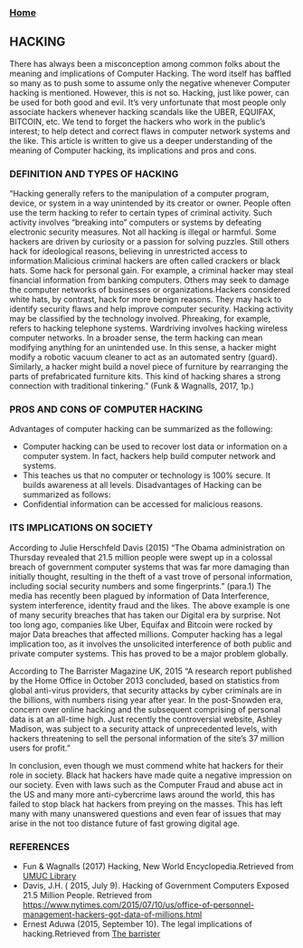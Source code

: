 ### [Home](https://ahmedjamjalloh.github.io/index)

##                                                        HACKING
    
There has always been a misconception among common folks about the meaning and implications of Computer Hacking. The word itself
has baffled so many as to push some to assume only the negative whenever Computer hacking is mentioned. However, this is not so. 
Hacking, just like power, can be used for both good and evil. It’s very unfortunate that most people only associate hackers whenever 
hacking scandals like the UBER, EQUIFAX, BITCOIN, etc. We tend to forget the hackers who work in the public’s interest; to help detect 
and correct flaws in computer network systems and the like. This article is written to give us a deeper understanding of the meaning 
of Computer hacking, its implications and pros and cons.

### DEFINITION AND TYPES OF HACKING
“Hacking generally refers to the manipulation of a computer program, device, or system in a way unintended by its creator or owner.
People often use the term hacking to refer to certain types of criminal activity. Such activity involves “breaking into” computers or
systems by defeating electronic security measures. Not all hacking is illegal or harmful. Some hackers are driven by curiosity or a 
passion for solving puzzles. Still others hack for ideological reasons, believing in unrestricted access to information.Malicious
criminal hackers are often called crackers or black hats. Some hack for personal gain. For example, a criminal hacker may steal
financial information from banking computers. Others may seek to damage the computer networks of businesses or organizations.Hackers
considered white hats, by contrast, hack for more benign reasons. They may hack to identify security flaws and help improve computer
security. Hacking activity may be classified by the technology involved. Phreaking, for example, refers to hacking telephone systems.
Wardriving involves hacking wireless computer networks. In a broader sense, the term hacking can mean modifying anything for an
unintended use. In this sense, a hacker might modify a robotic vacuum cleaner to act as an automated sentry (guard). Similarly, a 
hacker might build a novel piece of furniture by rearranging the parts of prefabricated furniture kits. This kind of hacking shares a
strong connection with traditional tinkering.” (Funk & Wagnalls, 2017, 1p.)

### PROS AND CONS OF COMPUTER HACKING

Advantages of computer hacking can be summarized as the following:
-	Computer hacking can be used to recover lost data or information on a computer system. In fact, hackers help build computer network
  and systems.
-	This teaches us that no computer or technology is 100% secure. It builds awareness at all levels.
Disadvantages of Hacking can be summarized as follows:
-	Confidential information can be accessed for malicious reasons.


### ITS IMPLICATIONS ON SOCIETY

According to Julie Herschfeld Davis (2015) “The Obama administration on Thursday revealed that 21.5 million people were swept up in 
a colossal breach of government computer systems that was far more damaging than initially thought, resulting in the theft of a vast 
trove of personal information, including social security numbers and some fingerprints.” (para.1)
The media has recently been plagued by information of Data Interference, system interference, identity fraud and the likes. The above
example is one of many security breaches that has taken our Digital era by surprise. Not too long ago, companies like Uber, Equifax and
Bitcoin were rocked by major Data breaches that affected millions. Computer hacking has a legal implication too, as it involves the
unsolicited interference of both public and private computer systems. This has proved to be a major problem globally.

According to The Barrister Magazine UK, 2015 “A research report published by the Home Office in October 2013 concluded, based on 
statistics from global anti-virus providers, that security attacks by cyber criminals are in the billions, with numbers rising year 
after year. In the post-Snowden era, concern over online hacking and the subsequent comprising of personal data is at an all-time high.
Just recently the controversial website, Ashley Madison, was subject to a security attack of unprecedented levels, with hackers
threatening to sell the personal information of the site’s 37 million users for profit.”

In conclusion, even though we must commend white hat hackers for their role in society. Black hat hackers have made quite a negative
impression on our society. Even with laws such as the Computer Fraud and abuse act in the US and many more anti-cybercrime laws around
the world, this has failed to stop black hat hackers from preying on the masses. This has left many with many unanswered questions and
even fear of issues that may arise in the not too distance future of fast growing digital age.

### REFERENCES
- Fun & Wagnalls (2017) Hacking, New World Encyclopedia.Retrieved from [UMUC Library](http://eds.a.ebscohost.com.ezproxy.umuc.edu/eds/detail/detail?vid=0&sid=a59ee885-c4ad-4a34-b0e8-53128d7c0fa2%40sessionmgr4007&bdata=JnNpdGU9ZWRzLWxpdmUmc2NvcGU9c2l0ZQ%3d%3d#AN=HA001325&db=funk)
- Davis, J.H. ( 2015, July 9). Hacking of Government Computers Exposed 21.5 Million People. Retrieved from
<https://www.nytimes.com/2015/07/10/us/office-of-personnel-management-hackers-got-data-of-millions.html>
- Ernest Aduwa (2015, September 10). The legal implications of hacking.Retrieved from [The barrister](http://www.barristermagazine.com/the-legal-implications-of-hacking/>)
